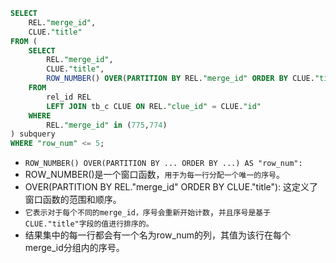 
```sql
SELECT   
    REL."merge_id",  
    CLUE."title"  
FROM (  
    SELECT   
        REL."merge_id",  
        CLUE."title",  
        ROW_NUMBER() OVER(PARTITION BY REL."merge_id" ORDER BY CLUE."title") AS "row_num"  
    FROM  
        rel_id REL  
        LEFT JOIN tb_c CLUE ON REL."clue_id" = CLUE."id"   
    WHERE  
        REL."merge_id" in (775,774)   
) subquery  
WHERE "row_num" <= 5;
```
* `ROW_NUMBER() OVER(PARTITION BY ... ORDER BY ...) AS "row_num":`
* ROW_NUMBER()是一个窗口函数，`用于为每一行分配一个唯一的序号`。
* OVER(PARTITION BY REL."merge_id" ORDER BY CLUE."title"): 这定义了窗口函数的范围和顺序。
* `它表示对于每个不同的merge_id，序号会重新开始计数`，`并且序号是基于CLUE."title"字段的值进行排序的。`
* 结果集中的每一行都会有一个名为row_num的列，其值为该行在每个merge_id分组内的序号。

